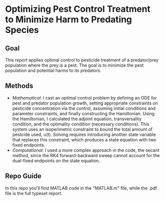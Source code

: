 # Optimizing Pest Control Treatment to Minimize Harm to Predating Species

## Goal
This report applies optimal control to pesticide treatment of a predator/prey population where the prey is a pest. The goal is to minimize the pest population and potential harms to its predators.

## Methods
- _Mathematical_: I cast an optimal control problem by defining an ODE for pest and predator population growth, setting appropriate constraints on pesticide concentration via the control, assuming initial conditions and parameter constraints, and finally constructing the Hamiltonian. Using the Hamiltonian, I calculated the adjoint equation, transversality condition, and the optimality condition (necessary conditions). This system uses an isoperimetric constraint to bound the total amount of pestcide used, u(t). Solving requires introducing another state variable that replaces this constraint, which produces a state equation with two fixed endpoints.
- _Computational_: I used a more complex approach in the code, the secant method, since the RK4 forward-backward sweep cannot account for the dual-fixed endpoints on the state equation.

## Repo Guide
In this repo you'll find MATLAB code in the "MATLAB.m" file, while the .pdf file is the full typeset report. 
